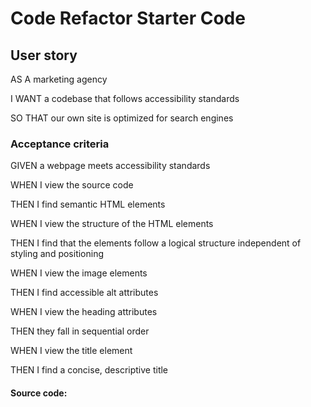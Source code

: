 # Code Refactor Starter Code
## User story
AS A marketing agency  

I WANT a codebase that follows accessibility standards  

SO THAT our own site is optimized for search engines

### Acceptance criteria
GIVEN a webpage meets accessibility standards  

WHEN I view the source code  

THEN I find semantic HTML elements  

WHEN I view the structure of the HTML elements  

THEN I find that the elements follow a logical structure independent of styling and positioning  

WHEN I view the image elements  

THEN I find accessible alt attributes  

WHEN I view the heading attributes  

THEN they fall in sequential order  

WHEN I view the title element  

THEN I find a concise, descriptive title  

#### Source code:  
